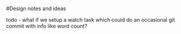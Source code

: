 #Design notes and ideas

todo - what if we setup a watch task which could do an occasional git commit with info like word count? 